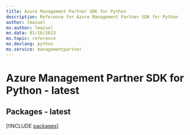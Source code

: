 ```yaml
---
title: Azure Management Partner SDK for Python
description: Reference for Azure Management Partner SDK for Python
author: lmazuel
ms.author: lmazuel
ms.data: 01/16/2023
ms.topic: reference
ms.devlang: python
ms.service: managementpartner
---
```

# Azure Management Partner SDK for Python - latest
## Packages - latest
[!INCLUDE [packages](management-partner-index.md)]